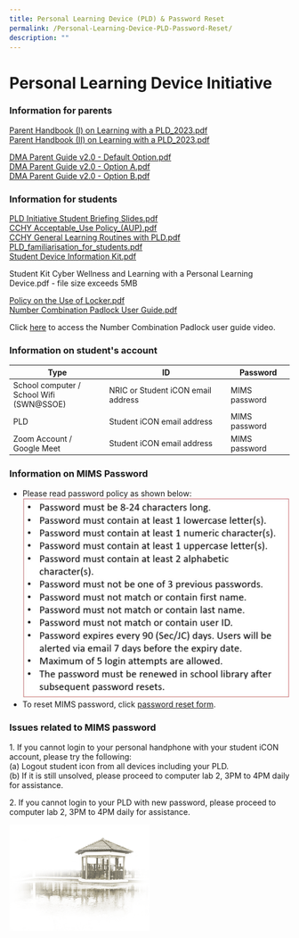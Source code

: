 ```yaml
---
title: Personal Learning Device (PLD) & Password Reset
permalink: /Personal-Learning-Device-PLD-Password-Reset/
description: ""
---
```

# **Personal Learning Device Initiative**

### Information for parents

[Parent Handbook (I) on Learning with a PLD_2023.pdf](/files/Personal%20Learning%20Device/Parent%20Handbook%20(I)%20on%20Learning%20with%20a%20PLD_2023.pdf)<br>
[Parent Handbook (II) on Learning with a PLD_2023.pdf](/files/Personal%20Learning%20Device/Parent%20Handbook%20(II)%20on%20Learning%20with%20a%20PLD_2023.pdf)

[DMA Parent Guide v2.0 - Default Option.pdf](/files/Personal%20Learning%20Device/DMA%20Parent%20Guide(ver2)%20-%20Default%20Option.pdf)<br>
[DMA Parent Guide v2.0 - Option A.pdf](/files/Personal%20Learning%20Device/DMA%20Parent%20Guide%20(ver2)%20-%20Option%20A.pdf)<br>
[DMA Parent Guide v2.0 - Option B.pdf](/files/Personal%20Learning%20Device/DMA%20Parent%20Guide%20(ver2)%20-%20Option%20B.pdf)

  

### Information for students

[PLD Initiative Student Briefing Slides.pdf](/files/Personal%20Learning%20Device/PLD%20Initiative%20Student%20Briefing%20Slides.pdf)<br>
[CCHY Acceptable_Use Policy_(AUP).pdf](/files/Personal%20Learning%20Device/CCHY%20Acceptable_Use%20Policy_(AUP).pdf)<br>
[CCHY General Learning Routines with PLD.pdf](/files/Personal%20Learning%20Device/CCHY%20General%20Learning%20Routines%20with%20PLD.pdf)<br>
[PLD_familiarisation_for_students.pdf](/files/Personal%20Learning%20Device/PLD_familiarisation_for_students.pdf)<br>
[Student Device Information Kit.pdf](/files/Personal%20Learning%20Device/Student%20Device%20Information%20Kit.pdf)<br>

Student Kit Cyber Wellness and Learning with a Personal Learning Device.pdf - file size exceeds 5MB     

[Policy on the Use of Locker.pdf](/files/Personal%20Learning%20Device/Policy%20on%20the%20Use%20of%20Locker.pdf)<br>
[Number Combination Padlock User Guide.pdf](/files/Personal%20Learning%20Device/Number%20Combination%20Padlock%20User%20Guide.pdf)

Click [here](https://drive.google.com/file/d/1LWAO4XOy7URCWjnA1j_KXws_Ub5unzeW/view) to access the Number Combination Padlock user guide video.

### Information on student's account

| Type 	| ID 	| Password 	|
| ---	| ---	| ---	|
| School computer /<br>School Wifi (SWN@SSOE) 	| NRIC or Student iCON email address 	| MIMS password 	|
| PLD 	| Student iCON email address 	| MIMS password 	|
| Zoom Account /<br>Google Meet 	| Student iCON email address 	| MIMS password 	|

### Information on MIMS Password

*   Please read password policy as shown below:
![](/images/ICT_PDL.jpg)
*   To reset MIMS password, click [password reset form](https://docs.google.com/forms/d/e/1FAIpQLSef7YQxPj4RszC1evMGWl8qU43xSjULdYFlLzkiyNDwqNymhQ/viewform).

### Issues related to MIMS password 

1\. If you cannot login to your personal handphone with your student iCON account, please try the following:  
(a) Logout student icon from all devices including your PLD.  
(b) If it is still unsolved, please proceed to computer lab 2, 3PM to 4PM daily for assistance.   
  
2\. If you cannot login to your PLD with new password, please proceed to computer lab 2, 3PM to 4PM daily for assistance.

<img src="/images/pavilion.png" 
     style="width:50%">